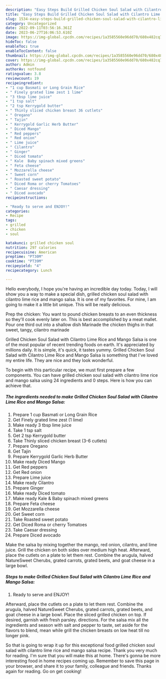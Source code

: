 ```yaml
---
description: "Easy Steps Build Grilled Chicken Soul Salad with Cilantro Lime Rice and Mango Salsa yang Delicious"
title: "Easy Steps Build Grilled Chicken Soul Salad with Cilantro Lime Rice and Mango Salsa yang Delicious"
slug: 1534-easy-steps-build-grilled-chicken-soul-salad-with-cilantro-lime-rice-and-mango-salsa-yang-delicious
category: Uncategorized
date: 2022-09-11T03:56:16.361Z
date: 2023-06-27T16:06:53.610Z
image: https://img-global.cpcdn.com/recipes/1a3585560e96dd70/680x482cq70/grilled-chicken-soul-salad-with-cilantro-lime-rice-and-mango-salsa-recipe-main-photo.jpg
hideToc: false
enableToc: true
enableTocContent: false
thumbnail: https://img-global.cpcdn.com/recipes/1a3585560e96dd70/680x482cq70/grilled-chicken-soul-salad-with-cilantro-lime-rice-and-mango-salsa-recipe-main-photo.jpg
cover: https://img-global.cpcdn.com/recipes/1a3585560e96dd70/680x482cq70/grilled-chicken-soul-salad-with-cilantro-lime-rice-and-mango-salsa-recipe-main-photo.jpg
author: Admin
authorAv: notfound
ratingvalue: 3.8
reviewcount: 19
recipeingredient:
- "1 cup Basmati or Long Grain Rice"
- " Finely grated lime zest 1 lime"
- "3 tbsp lime juice"
- "1 tsp salt"
- "2 tsp Kerrygold butter"
- " Thinly sliced chicken breast 36 cutlets"
- " Oregano"
- " Tajin"
- " Kerrygold Garlic Herb Butter"
- " Diced Mango"
- " Red peppers"
- " Red onion"
- " Lime juice"
- " Cilantro"
- " Ginger"
- " Diced tomato"
- " Kale  Baby spinach mixed greens"
- " Feta cheese"
- " Mozzarella cheese"
- " Sweet corn"
- " Roasted sweet potato"
- " Diced Roma or cherry Tomatoes"
- " Caesar dressing"
- " Diced avocado"
recipeinstructions:

- "Ready to serve and ENJOY!"
categories:
- Recipe
tags:
- grilled
- chicken
- soul

katakunci: grilled chicken soul 
nutrition: 297 calories
recipecuisine: American
preptime: "PT30M"
cooktime: "PT39M"
recipeyield: "4"
recipecategory: Lunch

---
```



Hello everybody, I hope you're having an incredible day today. Today, I will show you a way to make a special dish, grilled chicken soul salad with cilantro lime rice and mango salsa. It is one of my favorites. For mine, I am going to make it a little bit unique. This will be really delicious.

Prep the chicken: You want to pound chicken breasts to an even thickness so they&#39;ll cook evenly later on. This is best accomplished by a meat mallet. Pour one third out into a shallow dish Marinade the chicken thighs in that sweet, tangy, cilantro marinade

Grilled Chicken Soul Salad with Cilantro Lime Rice and Mango Salsa is one of the most popular of recent trending foods on earth. It's appreciated by millions daily. It is simple, it's quick, it tastes yummy. Grilled Chicken Soul Salad with Cilantro Lime Rice and Mango Salsa is something that I've loved my entire life. They are nice and they look wonderful.


To begin with this particular recipe, we must first prepare a few components. You can have grilled chicken soul salad with cilantro lime rice and mango salsa using 24 ingredients and 0 steps. Here is how you can achieve that.

<!--inarticleads1-->

##### The ingredients needed to make Grilled Chicken Soul Salad with Cilantro Lime Rice and Mango Salsa:

1. Prepare 1 cup Basmati or Long Grain Rice
1. Get  Finely grated lime zest (1 lime)
1. Make ready 3 tbsp lime juice
1. Take 1 tsp salt
1. Get 2 tsp Kerrygold butter
1. Take  Thinly sliced chicken breast (3-6 cutlets)
1. Prepare  Oregano
1. Get  Tajin
1. Prepare  Kerrygold Garlic Herb Butter
1. Make ready  Diced Mango
1. Get  Red peppers
1. Get  Red onion
1. Prepare  Lime juice
1. Make ready  Cilantro
1. Prepare  Ginger
1. Make ready  Diced tomato
1. Make ready  Kale &amp; Baby spinach mixed greens
1. Prepare  Feta cheese
1. Get  Mozzarella cheese
1. Get  Sweet corn
1. Take  Roasted sweet potato
1. Get  Diced Roma or cherry Tomatoes
1. Take  Caesar dressing
1. Prepare  Diced avocado


Make the salsa by mixing together the mango, red onion, cilantro, and lime juice. Grill the chicken on both sides over medium high heat. Afterward, place the cutlets on a plate to let them rest. Combine the arugula, halved NatureSweet Cherubs, grated carrots, grated beets, and goat cheese in a large bowl. 

<!--inarticleads2-->

##### Steps to make Grilled Chicken Soul Salad with Cilantro Lime Rice and Mango Salsa:


1. Ready to serve and ENJOY!

Afterward, place the cutlets on a plate to let them rest. Combine the arugula, halved NatureSweet Cherubs, grated carrots, grated beets, and goat cheese in a large bowl. Place the sliced grilled chicken on top. If desired, garnish with fresh parsley. directions. For the salsa mix all the ingredients and season with salt and pepper to taste, set aside for the flavors to blend, mean while grill the chicken breasts on low heat till no longer pink. 

So that is going to wrap it up for this exceptional food grilled chicken soul salad with cilantro lime rice and mango salsa recipe. Thank you very much for reading. I'm sure that you will make this at home. There's gonna be more interesting food in home recipes coming up. Remember to save this page in your browser, and share it to your family, colleague and friends. Thanks again for reading. Go on get cooking!
